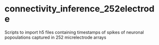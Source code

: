 # connectivity_inference_252electrode
Scripts to import h5 files containing timestamps of spikes of neuronal popoulations captured in 252 micrelectrode arrays
